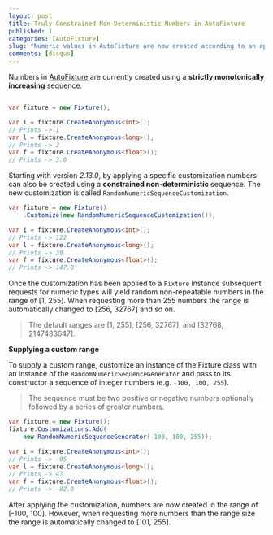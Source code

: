 ```yaml
---
layout: post
title: Truly Constrained Non-Deterministic Numbers in AutoFixture
published: 1
categories: [AutoFixture]
slug: "Numeric values in AutoFixture are now created according to an appropriate assumption about a proper default Equivalence Class for numbers."
comments: [disqus]
---
```


Numbers in [AutoFixture](https://github.com/autofixture/autofixture) are currently created using a **strictly monotonically increasing** sequence.

```c#

var fixture = new Fixture();

var i = fixture.CreateAnonymous<int>();
// Prints -> 1
var l = fixture.CreateAnonymous<long>();
// Prints -> 2
var f = fixture.CreateAnonymous<float>();
// Prints -> 3.0
```

Starting with version *2.13.0*, by applying a specific customization numbers can also be created using a **constrained non-deterministic** sequence. The new customization is called `RandomNumericSequenceCustomization`.

```c#
var fixture = new Fixture()
    .Customize(new RandomNumericSequenceCustomization());

var i = fixture.CreateAnonymous<int>();
// Prints -> 122
var l = fixture.CreateAnonymous<long>();
// Prints -> 38
var f = fixture.CreateAnonymous<float>();
// Prints -> 147.0
```

Once the customization has been applied to a `Fixture` instance subsequent requests for numeric types will yield random non-repeatable numbers in the range of [1, 255]. When requesting more than 255 numbers the range is automatically changed to [256, 32767] and so on.

> The default ranges are [1, 255], [256, 32767], and [32768, 2147483647].

**Supplying a custom range**

To supply a custom range, customize an instance of the Fixture class with an instance of the `RandomNumericSequenceGenerator` and pass to its constructor a sequence of integer numbers (e.g. `-100, 100, 255`).

> The sequence must be two positive or negative numbers optionally followed by a series of greater numbers.

```c#
var fixture = new Fixture();
fixture.Customizations.Add(
    new RandomNumericSequenceGenerator(-100, 100, 255));

var i = fixture.CreateAnonymous<int>();
// Prints -> -95
var l = fixture.CreateAnonymous<long>();
// Prints -> 47
var f = fixture.CreateAnonymous<float>();
// Prints -> -82.0
```

After applying the customization, numbers are now created in the range of [-100, 100]. However, when requesting more numbers than the range size the range is automatically changed to [101, 255].